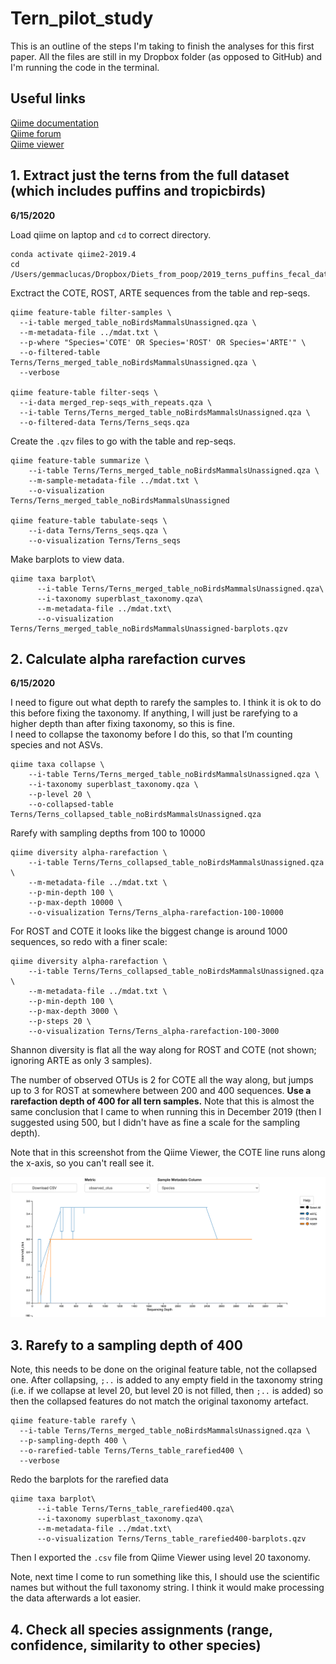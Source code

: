 # Tern_pilot_study

This is an outline of the steps I'm taking to finish the analyses for this first paper. All the files are still in my Dropbox folder (as opposed to GitHub) and I'm running the code in the terminal.

## Useful links

[Qiime documentation](https://docs.qiime2.org/2020.2/)  
[Qiime forum](https://forum.qiime2.org/)  
[Qiime viewer](https://view.qiime2.org/)  

## 1. Extract just the terns from the full dataset (which includes puffins and tropicbirds)

**6/15/2020**

Load qiime on laptop and ```cd``` to correct directory.
```
conda activate qiime2-2019.4
cd /Users/gemmaclucas/Dropbox/Diets_from_poop/2019_terns_puffins_fecal_data_analysis/MiFish/final_taxonomy_superblast
```

Exctract the COTE, ROST, ARTE sequences from the table and rep-seqs.
```
qiime feature-table filter-samples \
  --i-table merged_table_noBirdsMammalsUnassigned.qza \
  --m-metadata-file ../mdat.txt \
  --p-where "Species='COTE' OR Species='ROST' OR Species='ARTE'" \
  --o-filtered-table Terns/Terns_merged_table_noBirdsMammalsUnassigned.qza \
  --verbose
  
qiime feature-table filter-seqs \
  --i-data merged_rep-seqs_with_repeats.qza \
  --i-table Terns/Terns_merged_table_noBirdsMammalsUnassigned.qza \
  --o-filtered-data Terns/Terns_seqs.qza
```

Create the ```.qzv``` files to go with the table and rep-seqs.
```
qiime feature-table summarize \
    --i-table Terns/Terns_merged_table_noBirdsMammalsUnassigned.qza \
    --m-sample-metadata-file ../mdat.txt \
    --o-visualization Terns/Terns_merged_table_noBirdsMammalsUnassigned
    
qiime feature-table tabulate-seqs \
    --i-data Terns/Terns_seqs.qza \
    --o-visualization Terns/Terns_seqs   
```

Make barplots to view data.
```
qiime taxa barplot\
      --i-table Terns/Terns_merged_table_noBirdsMammalsUnassigned.qza\
      --i-taxonomy superblast_taxonomy.qza\
      --m-metadata-file ../mdat.txt\
      --o-visualization  Terns/Terns_merged_table_noBirdsMammalsUnassigned-barplots.qzv
```

## 2. Calculate alpha rarefaction curves

**6/15/2020**

I need to figure out what depth to rarefy the samples to. I think it is ok to do this before fixing the taxonomy. If anything, I will just be rarefying to a higher depth than after fixing taxonomy, so this is fine.  
I need to collapse the taxonomy before I do this, so that I’m counting species and not ASVs.
```
qiime taxa collapse \
    --i-table Terns/Terns_merged_table_noBirdsMammalsUnassigned.qza \
    --i-taxonomy superblast_taxonomy.qza \
    --p-level 20 \
    --o-collapsed-table Terns/Terns_collapsed_table_noBirdsMammalsUnassigned.qza
```

Rarefy with sampling depths from 100 to 10000
```
qiime diversity alpha-rarefaction \
    --i-table Terns/Terns_collapsed_table_noBirdsMammalsUnassigned.qza \
    --m-metadata-file ../mdat.txt \
    --p-min-depth 100 \
    --p-max-depth 10000 \
    --o-visualization Terns/Terns_alpha-rarefaction-100-10000
```

For ROST and COTE it looks like the biggest change is around 1000 sequences, so redo with a finer scale:
```
qiime diversity alpha-rarefaction \
    --i-table Terns/Terns_collapsed_table_noBirdsMammalsUnassigned.qza \
    --m-metadata-file ../mdat.txt \
    --p-min-depth 100 \
    --p-max-depth 3000 \
    --p-steps 20 \
    --o-visualization Terns/Terns_alpha-rarefaction-100-3000
```
Shannon diversity is flat all the way along for ROST and COTE (not shown; ignoring ARTE as only 3 samples).    

The number of observed OTUs is 2 for COTE all the way along, but jumps up to 3 for ROST at somewhere between 200 and 400 sequences. **Use a rarefaction depth of 400 for all tern samples.** Note that this is almost the same conclusion that I came to when running this in December 2019 (then I suggested using 500, but I didn't have as fine a scale for the sampling depth).

Note that in this screenshot from the Qiime Viewer, the COTE line runs along the x-axis, so you can't reall see it.

![alpha-rarefaction](Figures/Tern_alpha_rarefaction_100-3000.png)


## 3. Rarefy to a sampling depth of 400

Note, this needs to be done on the original feature table, not the collapsed one. After collapsing, ```;..``` is added to any empty field in the taxonomy string (i.e. if we collapse at level 20, but level 20 is not filled, then ```;..``` is added) so then the collapsed features do not match the original taxonomy artefact.

```
qiime feature-table rarefy \
  --i-table Terns/Terns_merged_table_noBirdsMammalsUnassigned.qza \
  --p-sampling-depth 400 \
  --o-rarefied-table Terns/Terns_table_rarefied400 \
  --verbose
```

Redo the barplots for the rarefied data
```
qiime taxa barplot\
      --i-table Terns/Terns_table_rarefied400.qza\
      --i-taxonomy superblast_taxonomy.qza\
      --m-metadata-file ../mdat.txt\
      --o-visualization Terns/Terns_table_rarefied400-barplots.qzv
```

Then I exported the ```.csv``` file from Qiime Viewer using level 20 taxonomy.

Note, next time I come to run something like this, I should use the scientific names but without the full taxonomy string. I think it would make processing the data afterwards a lot easier.

## 4. Check all species assignments (range, confidence, similarity to other species)